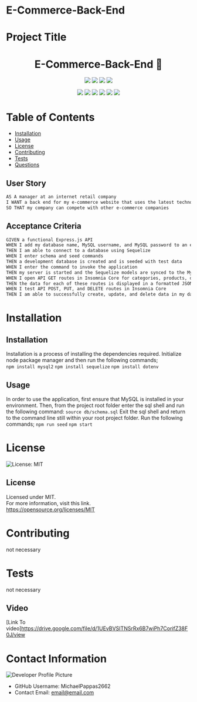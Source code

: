 # E-Commerce-Back-End

# Project Title

  <h1 align="center">E-Commerce-Back-End 👋</h1>

  <p align="center">
    <img src="https://img.shields.io/github/repo-size/MichaelPappas2662/E-Commerce-Back-End" />
    <img src="https://img.shields.io/github/languages/top/MichaelPappas2662/E-Commerce-Back-End"  />
    <img src="https://img.shields.io/github/issues/MichaelPappas2662/E-Commerce-Back-End" />
    <img src="https://img.shields.io/github/last-commit/MichaelPappas2662/E-Commerce-Back-End" >
</p>

<p align="center">
    <img src="https://img.shields.io/badge/Javascript-yellow" />
    <img src="https://img.shields.io/badge/MySQL-blue"  />
    <img src="https://img.shields.io/badge/-node.js-green" />
    <img src="https://img.shields.io/badge/-sequelize-red" >
    <img src="https://img.shields.io/badge/-screencastify-lightgrey" />
    <img src="https://img.shields.io/badge/-express-orange" />
</p>

# Table of Contents

* [Installation](#-Installation)
* [Usage](#-Usage)
* [License](#-Installation)
* [Contributing](#-Contributing)
* [Tests](#-Tests)
* [Questions](#-Contact-Information)

## User Story

```md
AS A manager at an internet retail company
I WANT a back end for my e-commerce website that uses the latest technologies
SO THAT my company can compete with other e-commerce companies
```

## Acceptance Criteria

```md
GIVEN a functional Express.js API
WHEN I add my database name, MySQL username, and MySQL password to an environment variable file
THEN I am able to connect to a database using Sequelize
WHEN I enter schema and seed commands
THEN a development database is created and is seeded with test data
WHEN I enter the command to invoke the application
THEN my server is started and the Sequelize models are synced to the MySQL database
WHEN I open API GET routes in Insomnia Core for categories, products, or tags
THEN the data for each of these routes is displayed in a formatted JSON
WHEN I test API POST, PUT, and DELETE routes in Insomnia Core
THEN I am able to successfully create, update, and delete data in my database
```

# Installation

## Installation

Installation is a process of installing the dependencies required.
Initialize node package manager and then run the following commands;  
`npm install mysql2`
`npm install sequelize`
`npm install dotenv`

## Usage

 In order to use the application, first ensure that MySQL is installed in your environment.
 Then, from the project root folder enter the sql shell and run the following command:
`source db/schema.sql`
Exit the sql shell and return to the command line still within your root project folder.
Run the following commands;
`npm run seed`
`npm start`

# License

 ![License: MIT](https://img.shields.io/badge/License-MIT-yellow.svg)

## License

  Licensed under MIT.<br/>
  For more information, visit this link.<br/>
  <https://opensource.org/licenses/MIT>
  
# Contributing

  not necessary

# Tests

  not necessary

## Video

[Link To video]<https://drive.google.com/file/d/1UEvBVSITNSrRx6B7wiPh7CorifZ38F0J/view>

# Contact Information

  ![Developer Profile Picture](undefined)

* GitHub Username: MichaelPappas2662
* Contact Email: email@email.com
